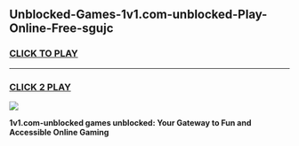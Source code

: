 
## Unblocked-Games-1v1.com-unblocked-Play-Online-Free-sgujc
<h3>
<a href="https://premium76.site?title=1v1.com-unblocked&ref=26A">CLICK TO PLAY</a></h3>
<hr>

<h3>
<a href="https://premium76.site?title=1v1.com-unblocked&ref=26A">CLICK 2 PLAY</a>
  
</h3>

<a href="https://premium76.site?title=1v1.com-unblocked&ref=26A"><img src="https://clearcache.store/games.png"></a>


**1v1.com-unblocked games unblocked: Your Gateway to Fun and Accessible Online Gaming**
